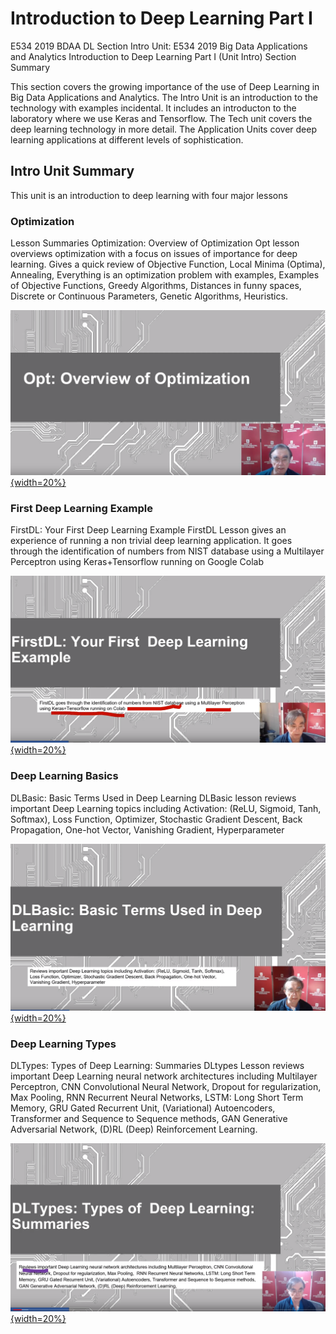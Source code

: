 # Introduction to Deep Learning Part I

E534 2019 BDAA DL Section Intro Unit: E534 2019 Big Data Applications
and Analytics Introduction to Deep Learning Part I (Unit Intro) Section
Summary

This section covers the growing importance of the use of Deep Learning 
in Big Data Applications and Analytics. The Intro Unit is an
introduction to the technology with examples incidental. It includes an
introducton to the laboratory where we use Keras and Tensorflow. The
Tech unit covers the deep learning technology in more detail. The
Application Units cover deep learning applications at different levels
of sophistication.

## Intro Unit Summary

This unit is an introduction to deep learning with four major lessons

### Optimization

Lesson Summaries Optimization: Overview of Optimization Opt lesson
overviews optimization with a focus on issues of importance for deep
learning. Gives a quick review of Objective Function, Local Minima
(Optima), Annealing, Everything is an optimization problem with
examples, Examples of Objective Functions, Greedy Algorithms, Distances
in funny spaces, Discrete or Continuous Parameters, Genetic Algorithms,
Heuristics.

[![Video](images/deeplearning/lectures/part1/lec-1.png){width=20%}](https://youtu.be/JvnzgbNGBM4?list=PLy0VLh_GFyz-jjQgNx09ccB-6Pa7E7aLM)

### First Deep Learning Example

FirstDL: Your First Deep Learning Example FirstDL Lesson gives an
experience of running a non trivial deep learning application. It goes
through the identification of numbers from NIST database using a
Multilayer Perceptron using Keras+Tensorflow running on Google Colab

[![Video](images/deeplearning/lectures/part1/lec-2.png){width=20%}](https://youtu.be/jchO2kWv5Do?list=PLy0VLh_GFyz-jjQgNx09ccB-6Pa7E7aLM)

### Deep Learning Basics

DLBasic: Basic Terms Used in Deep Learning DLBasic lesson reviews
important Deep Learning topics including Activation: (ReLU, Sigmoid,
Tanh, Softmax), Loss Function, Optimizer, Stochastic Gradient Descent,
Back Propagation, One-hot Vector, Vanishing Gradient, Hyperparameter

[![Video](images/deeplearning/lectures/part1/lec-3.png){width=20%}](https://youtu.be/3OLRON81K_g?list=PLy0VLh_GFyz-jjQgNx09ccB-6Pa7E7aLM)

### Deep Learning Types

DLTypes: Types of Deep Learning: Summaries DLtypes Lesson reviews
important Deep Learning neural network architectures including
Multilayer Perceptron, CNN Convolutional Neural Network, Dropout for
regularization, Max Pooling, RNN Recurrent Neural Networks, LSTM: Long
Short Term Memory, GRU Gated Recurrent Unit, (Variational) Autoencoders,
Transformer and Sequence to Sequence methods, GAN Generative Adversarial
Network, (D)RL (Deep) Reinforcement Learning.

[![Video](images/deeplearning/lectures/part1/lec-4.png){width=20%}](https://youtu.be/hlCc2JaC_Q4?list=PLy0VLh_GFyz-jjQgNx09ccB-6Pa7E7aLM)